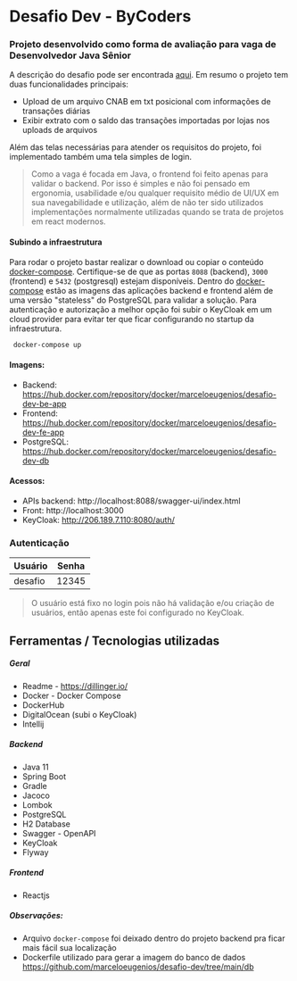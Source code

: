 # Desafio Dev - ByCoders

### Projeto desenvolvido como forma de avaliação para vaga de Desenvolvedor Java Sênior

A descrição do desafio pode ser encontrada [aqui](https://github.com/ByCodersTec/desafio-dev). Em resumo o projeto tem duas funcionalidades principais:

- Upload de um arquivo CNAB em txt posicional com informações de transações diárias
- Exibir extrato com o saldo das transações importadas por lojas nos uploads de arquivos

Além das telas necessárias para atender os requisitos do projeto, foi implementado também uma tela simples de login.

> Como a vaga é focada em Java, o frontend foi feito apenas para validar o backend. Por isso é simples e não foi pensado em ergonomia, usabilidade e/ou qualquer requisito médio de UI/UX em sua navegabilidade e utilização, além de não ter sido utilizados implementações normalmente utilizadas quando se trata de projetos em react modernos.

#### Subindo a infraestrutura

Para rodar o projeto bastar realizar o download ou copiar o conteúdo [docker-compose](https://github.com/marceloeugenios/desafio-dev/blob/main/parser/docker-compose.yml). Certifique-se de que as portas `8088` (backend), `3000` (frontend) e `5432` (postgresql) estejam disponíveis.
Dentro do [docker-compose](https://github.com/marceloeugenios/desafio-dev/blob/main/parser/docker-compose.yml) estão as imagens das aplicações backend e frontend além de uma versão "stateless" do PostgreSQL para validar a solução. Para autenticação e autorização a melhor opção foi subir o KeyCloak em um cloud provider para evitar ter que ficar configurando no startup da infraestrutura.

```sh
 docker-compose up
```

#### Imagens:

- Backend: https://hub.docker.com/repository/docker/marceloeugenios/desafio-dev-be-app
- Frontend: https://hub.docker.com/repository/docker/marceloeugenios/desafio-dev-fe-app
- PostgreSQL: https://hub.docker.com/repository/docker/marceloeugenios/desafio-dev-db

#### Acessos:

- APIs backend: http://localhost:8088/swagger-ui/index.html
- Front: http://localhost:3000
- KeyCloak: http://206.189.7.110:8080/auth/

### Autenticação

| Usuário | Senha |
| ------- | ----- |
| desafio | 12345 |

> O usuário está fixo no login pois não há validação e/ou criação de usuários, então apenas este foi configurado no KeyCloak.

## Ferramentas / Tecnologias utilizadas

##### Geral

- Readme - https://dillinger.io/
- Docker - Docker Compose
- DockerHub
- DigitalOcean (subi o KeyCloak)
- Intellij

##### Backend

- Java 11
- Spring Boot
- Gradle
- Jacoco
- Lombok
- PostgreSQL
- H2 Database
- Swagger - OpenAPI
- KeyCloak
- Flyway

##### Frontend

- Reactjs

##### Observações:

- Arquivo `docker-compose` foi deixado dentro do projeto backend pra ficar mais fácil sua localização
- Dockerfile utilizado para gerar a imagem do banco de dados https://github.com/marceloeugenios/desafio-dev/tree/main/db
